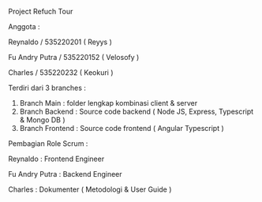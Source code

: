 Project Refuch Tour

Anggota : 

Reynaldo / 535220201 ( Reyys )

Fu Andry Putra / 535220152 ( Velosofy )

Charles / 535220232 ( Keokuri )


Terdiri dari 3 branches :
1. Branch Main : folder lengkap kombinasi client & server
2. Branch Backend : Source code backend ( Node JS, Express, Typescript & Mongo DB )
3. Branch Frontend : Source code frontend  ( Angular Typescript )

Pembagian Role Scrum :

Reynaldo : Frontend Engineer

Fu Andry Putra : Backend Engineer

Charles : Dokumenter ( Metodologi & User Guide )
